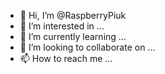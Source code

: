 - 👋 Hi, I’m @RaspberryPiuk
- 👀 I’m interested in ...
- 🌱 I’m currently learning ...
- 💞️ I’m looking to collaborate on ...
- 📫 How to reach me ...

<!---
RaspberryPiuk/RaspberryPiuk is a ✨ special ✨ repository because its `README.md` (this file) appears on your GitHub profile.
You can click the Preview link to take a look at your changes.
--->
